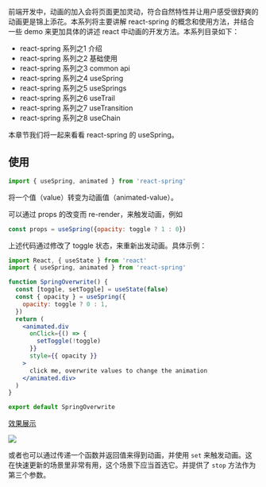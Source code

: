 前端开发中，动画的加入会将页面更加灵动，符合自然特性并让用户感受很舒爽的动画更是锦上添花。本系列将主要讲解 react-spring 的概念和使用方法，并结合一些 demo 来更加具体的讲述 react 中动画的开发方法。本系列目录如下：

- react-spring 系列之1 介绍
- react-spring 系列之2 基础使用
- react-spring 系列之3 common api
- react-spring 系列之4 useSpring
- react-spring 系列之5 useSprings
- react-spring 系列之6 useTrail
- react-spring 系列之7 useTransition
- react-spring 系列之8 useChain

本章节我们将一起来看看 react-spring 的 useSpring。

## 使用

``` jsx
import { useSpring, animated } from 'react-spring'
```

将一个值（value）转变为动画值（animated-value）。

可以通过 props 的改变而 re-render，来触发动画，例如

``` jsx
const props = useSpring({opacity: toggle ? 1 : 0})
```

上述代码通过修改了 toggle 状态，来重新出发动画。具体示例：

``` jsx
import React, { useState } from 'react'
import { useSpring, animated } from 'react-spring'

function SpringOverwrite() {
  const [toggle, setToggle] = useState(false)
  const { opacity } = useSpring({
    opacity: toggle ? 0 : 1,
  })
  return (
    <animated.div
      onClick={() => {
        setToggle(!toggle)
      }}
      style={{ opacity }}
    >
      click me, overwrite values to change the animation
    </animated.div>
  )
}

export default SpringOverwrite
```

[效果展示]()

![](https://gw.alicdn.com/tfs/TB15LYHecVl614jSZKPXXaGjpXa-374-100.gif)

或者也可以通过传递一个函数并返回值来得到动画，并使用 `set` 来触发动画。这在快速更新的场景里非常有用，这个场景下应当首选它。并提供了 `stop` 方法作为第三个参数。

